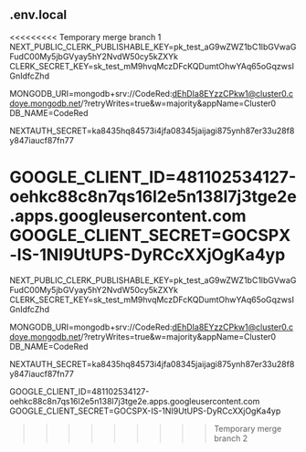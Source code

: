## .env.local

<<<<<<<<< Temporary merge branch 1
NEXT_PUBLIC_CLERK_PUBLISHABLE_KEY=pk_test_aG9wZWZ1bC1lbGVwaGFudC00My5jbGVyay5hY2NvdW50cy5kZXYk
CLERK_SECRET_KEY=sk_test_mM9hvqMczDFcKQDumtOhwYAq65oGqzwsIGnIdfcZhd

MONGODB_URI=mongodb+srv://CodeRed:dEhDIa8EYzzCPkw1@cluster0.cdoye.mongodb.net/?retryWrites=true&w=majority&appName=Cluster0
DB_NAME=CodeRed 

NEXTAUTH_SECRET=ka8435hq84573i4jfa08345jaijagi875ynh87er33u28f8y847iaucf87fn77

GOOGLE_CLIENT_ID=481102534127-oehkc88c8n7qs16l2e5n138l7j3tge2e.apps.googleusercontent.com
GOOGLE_CLIENT_SECRET=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
=========
NEXT_PUBLIC_CLERK_PUBLISHABLE_KEY=pk_test_aG9wZWZ1bC1lbGVwaGFudC00My5jbGVyay5hY2NvdW50cy5kZXYk CLERK_SECRET_KEY=sk_test_mM9hvqMczDFcKQDumtOhwYAq65oGqzwsIGnIdfcZhd

MONGODB_URI=mongodb+srv://CodeRed:dEhDIa8EYzzCPkw1@cluster0.cdoye.mongodb.net/?retryWrites=true&w=majority&appName=Cluster0 DB_NAME=CodeRed

NEXTAUTH_SECRET=ka8435hq84573i4jfa08345jaijagi875ynh87er33u28f8y847iaucf87fn77

GOOGLE_CLIENT_ID=481102534127-oehkc88c8n7qs16l2e5n138l7j3tge2e.apps.googleusercontent.com GOOGLE_CLIENT_SECRET=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
>>>>>>>>> Temporary merge branch 2
